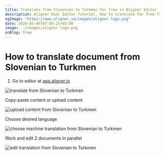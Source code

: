 ```yaml
---
title: Translate from Slovenian to Turkmen for free in Aligner Editor
description: Aligner Dual Editor Tutorial. How to translate for free from Slovenian to Turkmen. Aligner is multilingual document management platform. 
ogImage: "https://www.aligner.io/images/aligner-logo.png"
date: 2020-05-06T07:09:21+03:00
image: ../images/aligner-logo.png
onBlog: true
---
```


# How to translate document from Slovenian to Turkmen

1. Go to editor at [app.aligner.io](https://app.aligner.io "Aligner App web page")

![translate from Slovenian to Turkmen](../aligner-blank-editor.png "translate from Slovenian to Turkmen")

Copy-paste content or upload content

![upload content from Slovenian to Turkmen](../aligner-uploaded-document.png "upload content from Slovenian to Turkmen")

Choose desired language

![choose machine translation from Slovenian to Turkmen](../aligner-language-dropdown.png "choose machine translation from Slovenian to Turkmen")

Work and edit 2 documents in parallel

![edit translation from Slovenian to Turkmen](../aligner-double-sitded-editor.png "edit translation from Slovenian to Turkmen")

